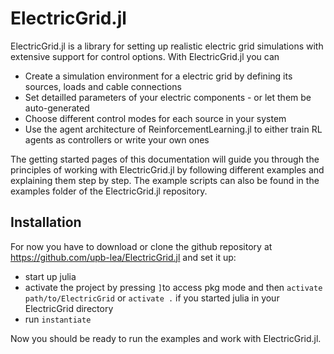 # ElectricGrid.jl

ElectricGrid.jl is a library for setting up realistic electric grid simulations with extensive support for control options. With ElectricGrid.jl you can
- Create a simulation environment for a electric grid by defining its sources, loads and cable connections
- Set detailled parameters of your electric components - or let them be auto-generated
- Choose different control modes for each source in your system
- Use the agent architecture of ReinforcementLearning.jl to either train RL agents as controllers or write your own ones

The getting started pages of this documentation will guide you through the principles of working with ElectricGrid.jl by following different examples and explaining them step by step. The example scripts can also be found in the examples folder of the ElectricGrid.jl repository.

## Installation

For now you have to download or clone the github repository at https://github.com/upb-lea/ElectricGrid.jl and set it up:
- start up julia
- activate the project by pressing `]`to access pkg mode and then `activate path/to/ElectricGrid` or `activate .` if you started julia in your ElectricGrid directory
- run `instantiate`

Now you should be ready to run the examples and work with ElectricGrid.jl.





